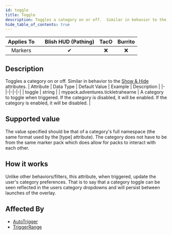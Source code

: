 ```yaml
---
id: toggle
title: Toggle
description: Toggles a category on or off.  Similar in behavior to the [Show & Hide](/docs/marker-dev/attributes/showhide) attributes.
hide_table_of_contents: true
---
```

| Applies To | | Blish HUD (Pathing) | TacO | Burrito |
|-|-|-|-|-|
| <center>Markers</center> | | <center>✔</center> | <center>❌</center> | <center>❌</center> |


## Description
Toggles a category on or off.  Similar in behavior to the [Show & Hide](/docs/marker-dev/attributes/showhide) attributes.
| Attribute | Data Type | Default Value | Example | Description |
|-|-|-|-|-|
| toggle | string |  | mypack.adventures.tickletrahearne | A category to toggle when triggered. If the category is disabled, it will be enabled. If the category is enabled, it will be disabled. | 
## Supported value

The value specified should be that of a category's full namespace (the same format used by the [type] attribute).  The category does not have to be from the same marker pack which does allow for packs to interact with each other.

## How it works

Unlike other behaviors/filters, this attribute, when triggered, update the user's category preferences.  That is to say that a category toggle can be seen reflected in the users category dropdowns and will persist between launches of the overlay.
## Affected By
- [AutoTrigger](/docs/marker-dev/attributes/autotrigger)
- [TriggerRange](/docs/marker-dev/attributes/triggerrange)

